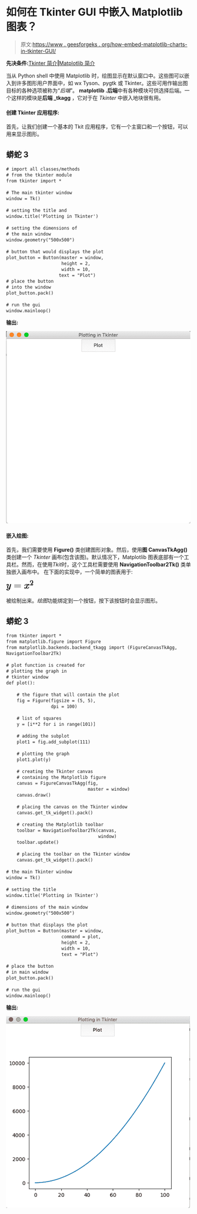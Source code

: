 # 如何在 Tkinter GUI 中嵌入 Matplotlib 图表？

> 原文:[https://www . geesforgeks . org/how-embed-matplotlib-charts-in-tkinter-GUI/](https://www.geeksforgeeks.org/how-to-embed-matplotlib-charts-in-tkinter-gui/)

**先决条件:**[Tkinter 简介](https://www.geeksforgeeks.org/python-gui-tkinter/)**|**[Matplotlib 简介](https://www.geeksforgeeks.org/python-introduction-matplotlib/)

当从 Python shell 中使用 Matplotlib 时，绘图显示在默认窗口中。这些图可以嵌入到许多图形用户界面中，如 wx Tyson、pygtk 或 Tkinter。这些可用作输出图目标的各种选项被称为“*后端*”。 **matplotlib .后端**中有各种模块可供选择后端。一个这样的模块是**后端 _tkagg** ，它对于在 *Tkinter* 中嵌入地块很有用。

#### 创建 Tkinter 应用程序:

首先，让我们创建一个基本的 Tkit 应用程序，它有一个主窗口和一个按钮，可以用来显示图形。

## 蟒蛇 3

```
# import all classes/methods
# from the tkinter module
from tkinter import *

# The main tkinter window
window = Tk()

# setting the title and 
window.title('Plotting in Tkinter')

# setting the dimensions of 
# the main window
window.geometry("500x500")

# button that would displays the plot
plot_button = Button(master = window,
                     height = 2,
                     width = 10,
                    text = "Plot")
# place the button
# into the window
plot_button.pack()

# run the gui
window.mainloop()
```

**输出:**

![tkinter simple window](img/59fab95193df857236575b78e7b5dc58.png)

#### 嵌入绘图:

首先，我们需要使用 **Figure()** 类创建图形对象。然后，使用**图 CanvasTkAgg()** 类创建一个 *Tkinter* 画布(包含该图)。默认情况下，Matplotlib 图表底部有一个工具栏。然而，在使用*Tkit*时，这个工具栏需要使用 **NavigationToolbar2Tk()** 类单独嵌入画布中。
在下面的实现中，一个简单的图表用于:

![y = x^2    ](img/3b2d645d46bdbba42ad166807dc56e66.png "Rendered by QuickLaTeX.com")

被绘制出来。*绘图*功能绑定到一个按钮，按下该按钮时会显示图形。

## 蟒蛇 3

```
from tkinter import * 
from matplotlib.figure import Figure
from matplotlib.backends.backend_tkagg import (FigureCanvasTkAgg, 
NavigationToolbar2Tk)

# plot function is created for 
# plotting the graph in 
# tkinter window
def plot():

    # the figure that will contain the plot
    fig = Figure(figsize = (5, 5),
                 dpi = 100)

    # list of squares
    y = [i**2 for i in range(101)]

    # adding the subplot
    plot1 = fig.add_subplot(111)

    # plotting the graph
    plot1.plot(y)

    # creating the Tkinter canvas
    # containing the Matplotlib figure
    canvas = FigureCanvasTkAgg(fig,
                               master = window)  
    canvas.draw()

    # placing the canvas on the Tkinter window
    canvas.get_tk_widget().pack()

    # creating the Matplotlib toolbar
    toolbar = NavigationToolbar2Tk(canvas,
                                   window)
    toolbar.update()

    # placing the toolbar on the Tkinter window
    canvas.get_tk_widget().pack()

# the main Tkinter window
window = Tk()

# setting the title 
window.title('Plotting in Tkinter')

# dimensions of the main window
window.geometry("500x500")

# button that displays the plot
plot_button = Button(master = window, 
                     command = plot,
                     height = 2, 
                     width = 10,
                     text = "Plot")

# place the button 
# in main window
plot_button.pack()

# run the gui
window.mainloop()
```

**输出:**

![tkinter with plot](img/75ecad058e9c69eafe82417513ea5170.png)